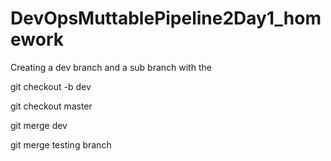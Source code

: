 # DevOpsMuttablePipeline2Day1_homework

Creating a dev branch and a sub branch with the 

git checkout -b dev 

git checkout master 

git merge dev 

git merge testing branch 
